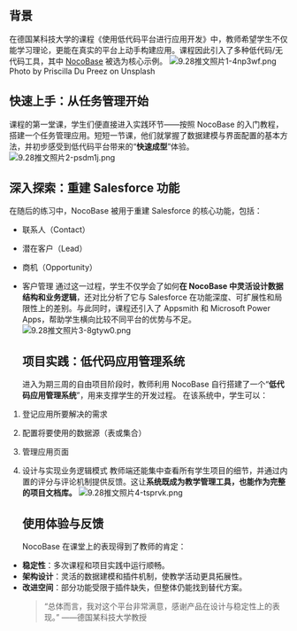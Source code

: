## 背景

在德国某科技大学的课程《使用低代码平台进行应用开发》中，教师希望学生不仅能学习理论，更能在真实的平台上动手构建应用。课程因此引入了多种低代码/无代码工具，其中 [NocoBase](http://www.nocobase.com/ "NocoBase") 被选为核心示例。
![9.28推文照片1-4np3wf.png](https://static-docs.nocobase.com/9.28%E6%8E%A8%E6%96%87%E7%85%A7%E7%89%871-4np3wf.png)Photo by Priscilla Du Preez on Unsplash

## 快速上手：从任务管理开始

课程的第一堂课，学生们便直接进入实践环节——按照 NocoBase 的入门教程，搭建一个任务管理应用。短短一节课，他们就掌握了数据建模与界面配置的基本方法，并初步感受到低代码平台带来的“**快速成型**”体验。
![9.28推文照片2-psdm1j.png](https://static-docs.nocobase.com/9.28%E6%8E%A8%E6%96%87%E7%85%A7%E7%89%872-psdm1j.png)

## 深入探索：重建 Salesforce 功能

在随后的练习中，NocoBase 被用于重建 Salesforce 的核心功能，包括：

* 联系人（Contact）
* 潜在客户（Lead）
* 商机（Opportunity）
* 客户管理
  通过这一过程，学生不仅学会了如何**在 NocoBase 中灵活设计数据结构和业务逻辑**，还对比分析了它与 Salesforce 在功能深度、可扩展性和局限性上的差别。与此同时，课程还引入了 Appsmith 和 Microsoft Power Apps，帮助学生横向比较不同平台的优势与不足。
  ![9.28推文照片3-8gtyw0.png](https://static-docs.nocobase.com/9.28%E6%8E%A8%E6%96%87%E7%85%A7%E7%89%873-8gtyw0.png)

  ## 项目实践：低代码应用管理系统

  进入为期三周的自由项目阶段时，教师利用 NocoBase 自行搭建了一个“**低代码应用管理系统**”，用来支撑学生的开发过程。
  在该系统中，学生可以：

1. 登记应用所要解决的需求
2. 配置将要使用的数据源（表或集合）
3. 管理应用页面
4. 设计与实现业务逻辑模式
   教师端还能集中查看所有学生项目的细节，并通过内置的评分与评论机制提供反馈。这让**系统既成为教学管理工具，也能作为完整的项目文档库。**
   ![9.28推文照片4-tsprvk.png](https://static-docs.nocobase.com/9.28%E6%8E%A8%E6%96%87%E7%85%A7%E7%89%874-tsprvk.png)

   ## 使用体验与反馈

   NocoBase 在课堂上的表现得到了教师的肯定：

* **稳定性**：多次课程和项目实践中运行顺畅。
* **架构设计**：灵活的数据建模和插件机制，使教学活动更具拓展性。
* **改进空间**：部分功能受限于插件缺失，但整体仍能找到替代方案。
  > “总体而言，我对这个平台非常满意，感谢产品在设计与稳定性上的表现。”
  > ——德国某科技大学教授
  >

